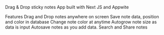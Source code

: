 Drag & Drop sticky notes App built with Next JS and Appwite

Features
Drag and Drop notes anywhere on screen
Save note data, position and color in database
Change note color at anytime
Autogrow note size as data is input
Autosave notes as you add data.
Search and Share notes
